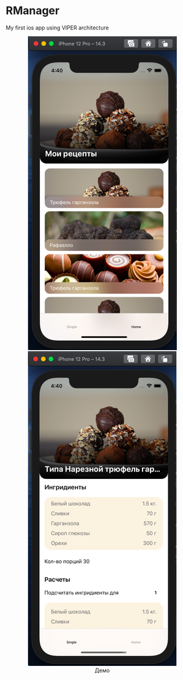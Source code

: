 # RManager
My first ios app using VIPER architecture

<p align="center">
   <img src="https://raw.githubusercontent.com/patison5/RManager/main/%D0%A1%D0%BD%D0%B8%D0%BC%D0%BE%D0%BA%20%D1%8D%D0%BA%D1%80%D0%B0%D0%BD%D0%B0%202021-05-08%20%D0%B2%2016.40.48.png" alt="Nodemon Logo">
  <img src="https://raw.githubusercontent.com/patison5/RManager/main/%D0%A1%D0%BD%D0%B8%D0%BC%D0%BE%D0%BA%20%D1%8D%D0%BA%D1%80%D0%B0%D0%BD%D0%B0%202021-05-08%20%D0%B2%2016.40.33.png" alt="Nodemon Logo">
  <br />
  <span>Демо</span>
</p>
